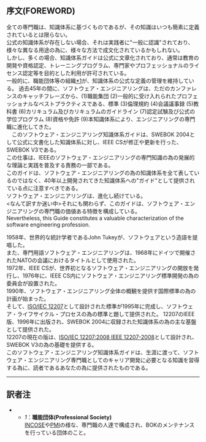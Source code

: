 ## 序文(FOREWORD)
全ての専門職は、知識体系に基づくものであるが、その知識はいつも簡素に定義されているとは限らない。   
公式の知識体系が存在しない場合、それは実践者に"一般に認識"されており、様々な異なる用途の為に、様々な方法で成文化されているかもしれない。  
しかし、多くの場合、知識体系ガイドは公式に文章化されており、通常は教育の開発や資格認定、トレーニングプログラム、専門家やプロフェッショナルのライセンス認定等を目的とした利用が許可されている。  
一般的に、職能団体等の組織[*1](./0__FOREWORD.md#訳者注)が、知識体系の公式な定義の管理を維持している。
過去45年の間に、ソフトウェア・エンジニアリングは、ただのカンファレンスのキャッチフレーズから、(1)職能集団 (2)一般的に受け入れられたプロフェッショナルなベストプラクティスである、標準 (3)倫理規約 (4)会議議事録 (5)教科書 (6)カリキュラム及びカリキュラムのガイドライン (7)認定試験及び公式の学位プログラム (8)資格や免許 (9)本知識体系により、エンジニアリングの専門職に進化してきた。  
　このソフトウェア・エンジニアリング知識体系ガイドは、SWEBOK 2004として公式に文書化した知識体系に対し、IEEE CSが修正や更新を行った、SWEBOK V3である。  
この仕事は、IEEEのソフトウェア・エンジニアリングの専門知識の為の発展的な理論と実践を普及する責務の一部である。  
このガイドは、ソフトウェア・エンジニアリングの為の知識体系を全て表しているのではなく、40年以上開発されてきた知識体系への"ガイド"として提供されている点に注意すべきである。  
ソフトウェア・エンジニアリングは、進化し続けている。  
<なんて訳すか迷い中>それにも関わらず、このガイドは、ソフトウェア・エンジニアリングの専門職の価値ある特徴を構成している。  
Nevertheless, this Guide constitutes a valuable characterization of the software engineering profession. 

1958年、世界的な統計学者であるJohn Tukeyが、ソフトウェアという造語を提唱した。  
また、専門用語ソフトウェア・エンジニアリングは、1968年にドイツで開催されたNATOの会議におけるタイトルとして使用された。  
1972年、IEEE CSが、世界初となるソフトウェア・エンジニアリングの開放を発行し、1976年に、IEEE CS内にソフトウェア・エンジニアリング標準開発の為の委員会が設置された。  
1990年、ソフトウェア・エンジニアリング全体の概観を提供す国際標準の為の計画が始まった。  
そして、[ISO/IEC 12207](http://www.iso.org/iso/catalogue_detail?csnumber=43447)として設計された標準が1995年に完成し、ソフトウェア・ライフサイクル・プロセスの為の標準と題して提供された。
12207のIEEE版、1996年に出版され、SWEBOK 2004に収録された知識体系の為の主な基盤として提供された。  
12207の現在の版は、[ISO/IEC 12207:2008 IEEE 12207-2008](http://ieeexplore.ieee.org/document/4475826)として設計され、SWEBOK V3の為の基礎を提供する。  
このソフトウェア・エンジニアリング知識体系ガイドは、生涯に渡って、ソフトウェア・エンジニアリング専門職としてのキャリア開発に必要となる知識を習得する為に、読者であるあなたの為に提供されたものである。　　

---

## 訳者注
 - * *1*：**職能団体(Professional Society)**<br>
[INCOSE](http://www.incose.org/)や[PMI](https://www.pmi.org/)の様な、専門職の人達で構成され、BOKのメンテナンスを行っている団体のこと。
